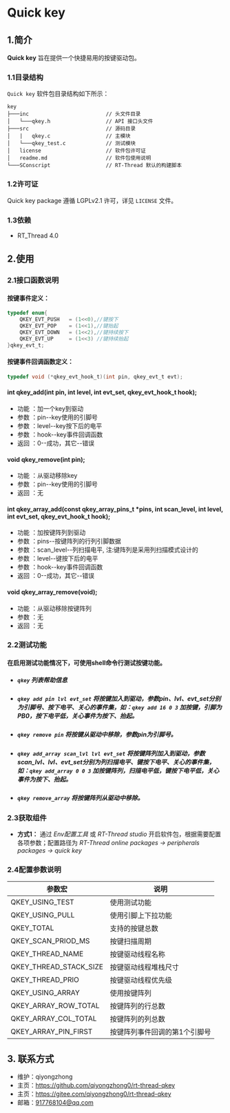 ﻿# Quick key

## 1.简介

**Quick key** 旨在提供一个快捷易用的按键驱动包。

### 1.1目录结构

`Quick key` 软件包目录结构如下所示：

``` 
key
├───inc                         // 头文件目录
│   └───qkey.h                  // API 接口头文件
├───src                         // 源码目录
│   |   qkey.c                  // 主模块
│   └───qkey_test.c             // 测试模块
│   license                     // 软件包许可证
│   readme.md                   // 软件包使用说明
└───SConscript                  // RT-Thread 默认的构建脚本
```

### 1.2许可证

Quick key package 遵循 LGPLv2.1 许可，详见 `LICENSE` 文件。

### 1.3依赖

- RT_Thread 4.0

## 2.使用

### 2.1接口函数说明

#### 按键事件定义：
```c
typedef enum{
    QKEY_EVT_PUSH   = (1<<0),//键按下
    QKEY_EVT_POP    = (1<<1),//键抬起
    QKEY_EVT_DOWN   = (1<<2),//键持续按下
    QKEY_EVT_UP     = (1<<3) //键持续抬起
}qkey_evt_t;
```

#### 按键事件回调函数定义：
```c
typedef void (*qkey_evt_hook_t)(int pin, qkey_evt_t evt);
```

#### int qkey_add(int pin, int level, int evt_set, qkey_evt_hook_t hook);
- 功能 ：加一个key到驱动
- 参数 ：pin--key使用的引脚号
- 参数 ：level--key按下后的电平
- 参数 ：hook--key事件回调函数
- 返回 ：0--成功，其它--错误

#### void qkey_remove(int pin);
- 功能 ：从驱动移除key
- 参数 ：pin--key使用的引脚号
- 返回 ：无

#### int qkey_array_add(const qkey_array_pins_t *pins, int scan_level, int level, int evt_set, qkey_evt_hook_t hook);
- 功能 ：加按键阵列到驱动
- 参数 ：pins--按键阵列的行列引脚数据
- 参数 ：scan_level--列扫描电平, 注:键阵列是采用列扫描模式设计的
- 参数 ：level--键按下后的电平
- 参数 ：hook--key事件回调函数
- 返回 ：0--成功，其它--错误

#### void qkey_array_remove(void);
- 功能 ：从驱动移除按键阵列
- 参数 ：无
- 返回 ：无

### 2.2测试功能

#### 在启用测试功能情况下，可使用shell命令行测试按键功能。

- ##### `qkey` 列表帮助信息
- ##### `qkey add pin lvl evt_set` 将按键加入到驱动，参数pin、lvl、evt_set分别为引脚号、按下电平、关心的事件集，如：`qkey add 16 0 3` 加按键，引脚为PB0，按下电平低，关心事件为按下、抬起。
- ##### `qkey remove pin` 将按键从驱动中移除，参数pin为引脚号。
- ##### `qkey add_array scan_lvl lvl evt_set` 将按键阵列加入到驱动，参数scan_lvl、lvl、evt_set分别为列扫描电平、键按下电平、关心的事件集，如：`qkey add_array 0 0 3` 加按键阵列，扫描电平低，键按下电平低，关心事件为按下、抬起。
- ##### `qkey remove_array` 将按键阵列从驱动中移除。

### 2.3获取组件

- **方式1：**
通过 *Env配置工具* 或 *RT-Thread studio* 开启软件包，根据需要配置各项参数；配置路径为 *RT-Thread online packages -> peripherals packages -> quick key* 


### 2.4配置参数说明

| 参数宏 | 说明 |
| ---- | ---- |
| QKEY_USING_TEST 			| 使用测试功能
| QKEY_USING_PULL			| 使用引脚上下拉功能 
| QKEY_TOTAL 				| 支持的按键总数
| QKEY_SCAN_PRIOD_MS 		| 按键扫描周期
| QKEY_THREAD_NAME 			| 按键驱动线程名称
| QKEY_THREAD_STACK_SIZE 	| 按键驱动线程堆栈尺寸
| QKEY_THREAD_PRIO 			| 按键驱动线程优先级
| QKEY_USING_ARRAY 			| 使用按键阵列
| QKEY_ARRAY_ROW_TOTAL 		| 按键阵列的行总数
| QKEY_ARRAY_COL_TOTAL 		| 按键阵列的列总数
| QKEY_ARRAY_PIN_FIRST 		| 按键阵列事件回调的第1个引脚号

## 3. 联系方式

* 维护：qiyongzhong
* 主页：https://github.com/qiyongzhong0/rt-thread-qkey
* 主页：https://gitee.com/qiyongzhong0/rt-thread-qkey
* 邮箱：917768104@qq.com

